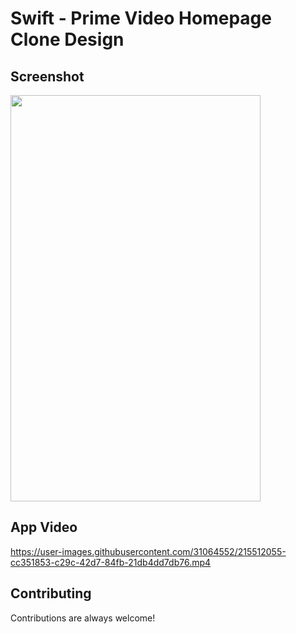 # Swift - Prime Video Homepage Clone Design


## Screenshot

<img align="center" width="400" height="650" src="https://user-images.githubusercontent.com/31064552/215512239-d9015987-0943-4f63-b8ff-dfdefda06263.png">



## App Video

https://user-images.githubusercontent.com/31064552/215512055-cc351853-c29c-42d7-84fb-21db4dd7db76.mp4


## Contributing

Contributions are always welcome!




